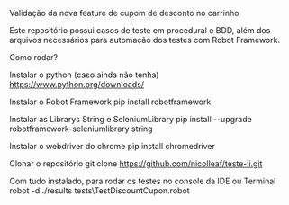 Validação da nova feature de cupom de desconto no carrinho

Este repositório possui casos de teste em procedural e BDD, além dos arquivos necessários para automação dos testes com Robot Framework.

Como rodar?

Instalar o python (caso ainda não tenha)
https://www.python.org/downloads/

Instalar o Robot Framework
  pip install robotframework

Instalar as Librarys String e SeleniumLibrary
  pip install --upgrade robotframework-seleniumlibrary string

Instalar o webdriver do chrome
  pip install chromedriver

Clonar o repositório
  git clone https://github.com/nicolleaf/teste-li.git

Com tudo instalado, para rodar os testes no console da IDE ou Terminal 
  robot -d ./results tests\TestDiscountCupon.robot
  
  
